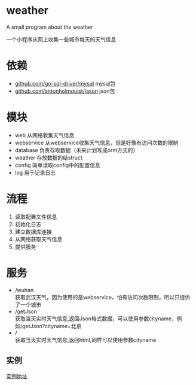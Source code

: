 # weather
A small program about the weather<br>

一个小程序从网上收集一些城市每天的天气信息

# 依赖

* [github.com/go-sql-driver/mysql](http://github.com/go-sql-driver/mysql) mysql包
* [github.com/antonholmquist/jason](http://github.com/antonholmquist/jason) json包

# 模块

*   web 从网络收集天气信息
*   webservice 从webservice收集天气信息，但是好像有访问次数的限制
*   database 负责存取数据（未来计划写成orm方式的）
*   weather 存放数据的结struct
*   config 简单读取config中的配置信息
*   log 用于记录日志

# 流程

1. 读取配置文件信息
2. 初始化日志
3. 建立数据库连接
4. 从网络获取天气信息
5. 提供服务

# 服务

* /wuhan <br>
获取武汉天气，因为使用的是webservice，怕有访问次数限制，所以只提供了一个城市
* /getJson<br>
获取当天实时天气信息,返回Json格式数据，可以使用参数cityname，例如/getJson?cityname=北京
* /<br>
获取当天实时天气信息,返回html,同样可以使用参数cityname

## 实例

[实例地址](http://120.24.64.3)

